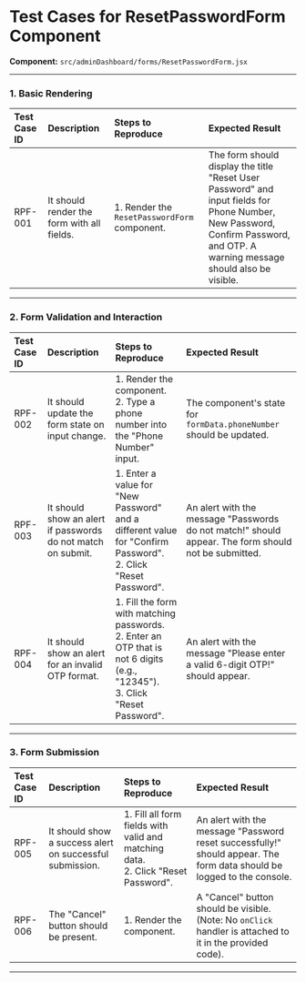
# Test Cases for ResetPasswordForm Component

**Component:** `src/adminDashboard/forms/ResetPasswordForm.jsx`

---

### 1. Basic Rendering

| Test Case ID | Description | Steps to Reproduce | Expected Result |
| :--- | :--- | :--- | :--- |
| RPF-001 | It should render the form with all fields. | 1. Render the `ResetPasswordForm` component. | The form should display the title "Reset User Password" and input fields for Phone Number, New Password, Confirm Password, and OTP. A warning message should also be visible. |

---

### 2. Form Validation and Interaction

| Test Case ID | Description | Steps to Reproduce | Expected Result |
| :--- | :--- | :--- | :--- |
| RPF-002 | It should update the form state on input change. | 1. Render the component. <br> 2. Type a phone number into the "Phone Number" input. | The component's state for `formData.phoneNumber` should be updated. |
| RPF-003 | It should show an alert if passwords do not match on submit. | 1. Enter a value for "New Password" and a different value for "Confirm Password". <br> 2. Click "Reset Password". | An alert with the message "Passwords do not match!" should appear. The form should not be submitted. |
| RPF-004 | It should show an alert for an invalid OTP format. | 1. Fill the form with matching passwords. <br> 2. Enter an OTP that is not 6 digits (e.g., "12345"). <br> 3. Click "Reset Password". | An alert with the message "Please enter a valid 6-digit OTP!" should appear. |

---

### 3. Form Submission

| Test Case ID | Description | Steps to Reproduce | Expected Result |
| :--- | :--- | :--- | :--- |
| RPF-005 | It should show a success alert on successful submission. | 1. Fill all form fields with valid and matching data. <br> 2. Click "Reset Password". | An alert with the message "Password reset successfully!" should appear. The form data should be logged to the console. |
| RPF-006 | The "Cancel" button should be present. | 1. Render the component. | A "Cancel" button should be visible. (Note: No `onClick` handler is attached to it in the provided code). |

---
